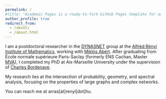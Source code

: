 ```yaml
---
permalink: /
#title: "Academic Pages is a ready-to-fork GitHub Pages template for academic personal websites"
author_profile: true
redirect_from: 
  - /about/
  - /about.html
---
```


I am a postdoctoral researcher in the [DYNASNET](https://dynasnet.renyi.hu/) group at the [Alfréd Rényi Institute of Mathematics](https://www.renyi.hu/), working with [Miklós Abért](https://users.renyi.hu/~abert/). After graduating from École normale supérieure Paris-Saclay (formerly ENS Cachan, Master [MVA](https://www.master-mva.com/)), I completed my PhD at Aix-Marseille University under the supervision of [Charles Bordenave](https://www.i2m.univ-amu.fr/perso/charles.bordenave/).

My research lies at the intersection of probability, geometry, and spectral analysis, focusing on the properties of large graphs and complex networks.

You can reach me at arras[at]renyi[dot]hu.

